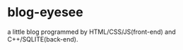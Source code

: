 blog-eyesee
===========

a little blog programmed by HTML/CSS/JS(front-end) and C++/SQLITE(back-end).
